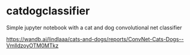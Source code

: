 # catdogclassifier
Simple jupyter notebook with a cat and dog convolutional net classifier

https://wandb.ai/lindlaaa/cats-and-dogs/reports/ConvNet-Cats-Dogs--VmlldzoyOTM0MTkz

